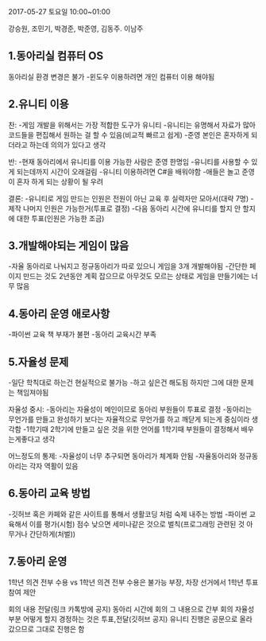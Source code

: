 2017-05-27 토요일 10:00~01:00

강승원, 조민기, 박경준, 박준영, 김동주. 이남주

## 1.동아리실 컴퓨터 OS
동아리실 환경 변경은 불가
-윈도우 이용하려면 개인 컴퓨터 이용 해야됨

## 2.유니티 이용
찬:
-게임 개발을 위해서는 가장 적합한 도구가 유니티
-유니티는 유명해서 자료가 많아 코드들을 편집해서 원하는 걸
할 수 있음(비교적 빠르고 쉽게)
-준영 본인은 혼자하게 되더라고 하는데 의의가 있다고 생각

반:
-현재 동아리에서 유니티를 이용 가능한 사람은 준영 한명임
-유니티를 사용할 수 있게 되는데까지 시간이 오래걸림
-유니티 이용하려면 C#을 배워야함
-애들은 놀고 준영이 혼자 하게 되는 상황이 될 우려

결론:
-유니티로 게임 만드는 인원은 전원이 아닌 교육 후
실력자만 모아서(대략 7명)
-제작 나머지 인원은 가능한거(투표로 결정)
-다음 동아리 시간에 유니티를 할지 안 할지에 대한 투표(인원은 가능한 조금)

## 3.개발해야되는 게임이 많음
-자율 동아리로 나눠지고 정규동아리가 따로 있으니 게임을
3개 개발해야됨
-간단한 페이지 만드는 것도 2년동안 계획 잡으므로 아무것도
모르는 상태로 게임을 만들기에는 너무 많음

## 4.동아리 운영 애로사항
-파이썬 교육 책 부재가 불편
-동아리 교육시간 부족

## 5.자율성 문제
-일단 학칙대로 하는건 현실적으로 불가능
-하고 싶은건 해도됨 하지만 그에 대한 문제는 책임져야됨

자율성 중시:
-동아리는 자율성이 메인이므로 동아리 부원들이 투표로 결정
-동아리는 무언가를 만들고 완성하기 보다는 자율적으로
무언가를 하고 깨닫게 되는게 중심이라 생각함
-1학기때 2학기에 만들고 싶은 것을 위한 언어를 1학기때
부원들이 결정해서 배우는게좋다고 생각

어느정도의 통제:
-자율성이 너무 추구되면 동아리가 체계화 안됨
-자율동아리와 정규동아리는 각자 역활이 있음

## 6.동아리 교육 방법
-깃허브 혹은 카페와 같은 사이트를 통해서 생활코딩 처럼
숙제 내주는 방법
-파이썬 교육해서 이를 평가(시험) 점수 낮으면 세미나같은
것으로 벌칙(프로그래밍 관련된 것 아무거나 간단하게(처벌))

## 7.동아리 운영
1학년 의견 전부 수용 vs 1학년 의견 전부 수용은 불가능
부장, 차장 선거에서 1학년 투표 참여 제안

회의 내용 전달(링크 카톡방에 공지)
동아리 시간에 회의 그 내용으로 간부 회의
자율성 부분 어떻게 할지 경정하는 것은 투표,전달(깃허브 공지)
유니티 진행은 공문으로 올라갔으므로 그대로 진행은 함
